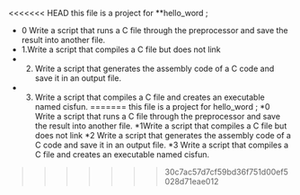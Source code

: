 <<<<<<< HEAD
this file is a project for **hello_word ;
* 0 Write a script that runs a C file through the preprocessor and save the result into another file.
* 1.Write a script that compiles a C file but does not link
* 2. Write a script that generates the assembly code of a C code and save it in an output file.
* 3. Write a script that compiles a C file and creates an executable named cisfun.
=======
this file is a project for hello_word ;
*0 Write a script that runs a C file through the preprocessor and save the result into another file.
*1Write a script that compiles a C file but does not link
*2 Write a script that generates the assembly code of a C code and save it in an output file.
*3 Write a script that compiles a C file and creates an executable named cisfun.
>>>>>>> 30c7ac57d7cf59bd36f751d00ef5028d71eae012

